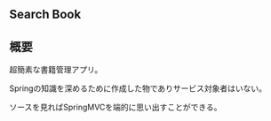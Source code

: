 ## Search Book
<h2>概要</h2>
<p>超簡素な書籍管理アプリ。</p>
<p>Springの知識を深めるために作成した物でありサービス対象者はいない。</p>
<p>ソースを見ればSpringMVCを端的に思い出すことができる。</p>
